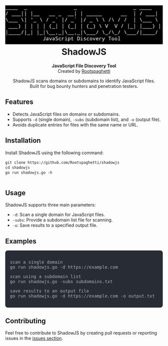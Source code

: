 <h1 align="center">  <img src="shadowjs.jpg" alt="ShadowJS" width="600">
  <br>ShadowJS
</h1>
<p align="center">
  <strong>JavaScript File Discovery Tool</strong><br>
  Created by <a href="https://github.com/Rootspaghetti">Rootspaghetti</a>
</p>
<p align="center">
  ShadowJS scans domains or subdomains to identify JavaScript files.<br>
  Built for bug bounty hunters and penetration testers.
</p>

<h2>Features</h2>
<ul>
  <li>Detects JavaScript files on domains or subdomains.</li>
  <li>Supports <code>-d</code> (single domain), <code>-subs</code> (subdomain list), and <code>-o</code> (output file).</li>
  <li>Avoids duplicate entries for files with the same name or URL.</li>
</ul>

<h2>Installation</h2>
<p>Install ShadowJS using the following command:</p>
<pre>
<code>git clone https://github.com/Rootspaghetti/shadowjs
cd shadowjs
go run shadowjs.go -h
</code>
</pre>

<h2>Usage</h2>
<p>ShadowJS supports three main parameters:</p>
<ul>
  <li><code>-d</code>: Scan a single domain for JavaScript files.</li>
  <li><code>-subs</code>: Provide a subdomain list file for scanning.</li>
  <li><code>-o</code>: Save results to a specified output file.</li>
</ul>
<h2>Examples</h2>
<div style="background-color: #282c34; color: #abb2bf; padding: 15px; border-radius: 8px; font-family: monospace; font-size: 14px;">
  <p>scan a single domain<br>go run shadowjs.go -d https://example.com</p>
  <p> scan using a subdomain list<br>go run shadowjs.go -subs subdomains.txt</p>
  <p> save results to an output file<br>go run shadowjs.go -d https://example.com -o output.txt</p>
</div>

<h2>Contributing</h2>
<p>Feel free to contribute to ShadowJS by creating pull requests or reporting issues in the <a href="https://github.com/Rootspaghetti/shadowjs/issues">issues section</a>.</p>
